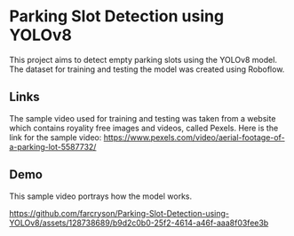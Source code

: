 
# Parking Slot Detection using YOLOv8

This project aims to detect empty parking slots using the YOLOv8 model. The dataset for training and testing the model was created using Roboflow.


## Links

The sample video used for training and testing was taken from a website which contains royality free images and videos, called Pexels.
Here is the link for the sample video: https://www.pexels.com/video/aerial-footage-of-a-parking-lot-5587732/


## Demo

This sample video portrays how the model works.



https://github.com/farcryson/Parking-Slot-Detection-using-YOLOv8/assets/128738689/b9d2c0b0-25f2-4614-a46f-aaa8f03fee3b

